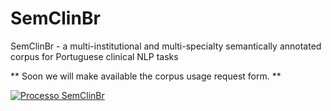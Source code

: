 # SemClinBr
SemClinBr - a multi-institutional and multi-specialty semantically annotated corpus for Portuguese clinical NLP tasks

** Soon we will make available the corpus usage request form. **

[![Processo SemClinBr](SemclinBr)](https://github.com/HAILab-PUCPR/SemClinBr/blob/master/images/processo-semclinbr.png?raw=true)
